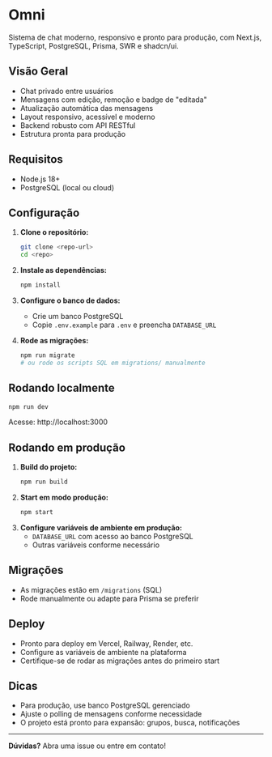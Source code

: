 # Omni

Sistema de chat moderno, responsivo e pronto para produção, com Next.js, TypeScript, PostgreSQL, Prisma, SWR e shadcn/ui.

## Visão Geral
- Chat privado entre usuários
- Mensagens com edição, remoção e badge de "editada"
- Atualização automática das mensagens
- Layout responsivo, acessível e moderno
- Backend robusto com API RESTful
- Estrutura pronta para produção

## Requisitos
- Node.js 18+
- PostgreSQL (local ou cloud)

## Configuração
1. **Clone o repositório:**
   ```bash
   git clone <repo-url>
   cd <repo>
   ```
2. **Instale as dependências:**
   ```bash
   npm install
   ```
3. **Configure o banco de dados:**
   - Crie um banco PostgreSQL
   - Copie `.env.example` para `.env` e preencha `DATABASE_URL`

4. **Rode as migrações:**
   ```bash
   npm run migrate
   # ou rode os scripts SQL em migrations/ manualmente
   ```

## Rodando localmente
```bash
npm run dev
```
Acesse: http://localhost:3000

## Rodando em produção
1. **Build do projeto:**
   ```bash
   npm run build
   ```
2. **Start em modo produção:**
   ```bash
   npm start
   ```
3. **Configure variáveis de ambiente em produção:**
   - `DATABASE_URL` com acesso ao banco PostgreSQL
   - Outras variáveis conforme necessário

## Migrações
- As migrações estão em `/migrations` (SQL)
- Rode manualmente ou adapte para Prisma se preferir

## Deploy
- Pronto para deploy em Vercel, Railway, Render, etc.
- Configure as variáveis de ambiente na plataforma
- Certifique-se de rodar as migrações antes do primeiro start

## Dicas
- Para produção, use banco PostgreSQL gerenciado
- Ajuste o polling de mensagens conforme necessidade
- O projeto está pronto para expansão: grupos, busca, notificações

---

**Dúvidas?** Abra uma issue ou entre em contato!
